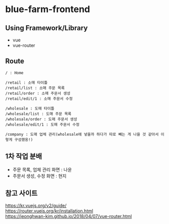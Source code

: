 # blue-farm-frontend

## Using Framework/Library

- vue
- vue-router

## Route

```
/ : Home

/retail : 소매 타이틀
/retail/list : 소매 주문 목록
/retail/order : 소매 주문서 생성
/retail/edit/1 : 소매 주문서 수정

/wholesale : 도매 타이틀
/wholesale/list : 도매 주문 목록
/wholesale/order : 도매 주문서 생성
/wholesale/edit/1 : 도매 주문서 수정

/company : 도매 업체 관리(wholesale에 넣을까 하다가 따로 빼는 게 나을 것 같아서 이렇게 구성했옹!)
```

## 1차 작업 분배

- 주문 목록, 업체 관리 화면 : 나윤
- 주문서 생성, 수정 화면 : 현지

## 참고 사이트

https://kr.vuejs.org/v2/guide/  
https://router.vuejs.org/kr/installation.html  
https://jeonghwan-kim.github.io/2018/04/07/vue-router.html
